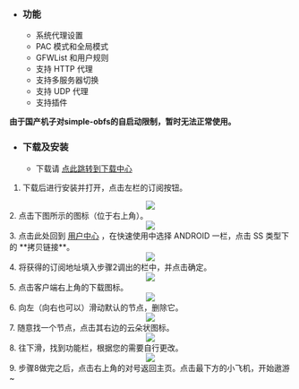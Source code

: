 * ### 功能
  * 系统代理设置
  * PAC 模式和全局模式
  * GFWList 和用户规则
  * 支持 HTTP 代理
  * 支持多服务器切换
  * 支持 UDP 代理
  * 支持插件

**由于国产机子对simple-obfs的自启动限制，暂时无法正常使用。**

* ### 下载及安装
  * 下载请 [点此跳转到下载中心](SS/download.md)

1. 下载后进行安装并打开，点击左栏的订阅按钮。
<center><img src="https://img.asnet.ga/i/2020/03/09/s9i09v.png"></center>
2. 点击下图所示的图标（位于右上角）。
<center><img src="https://img.asnet.ga/i/2020/03/09/s9sw8a.png"></center>
3. 点击此处回到 <a href="/user">用户中心</a> ，在快速使用中选择 ANDROID 一栏，点击 SS 类型下的 **拷贝链接**。
<center><img src="https://img.asnet.ga/i/2020/03/09/sgv3vk.png"></center>
4. 将获得的订阅地址填入步骤2调出的栏中，并点击确定。
<center><img src="https://img.asnet.ga/i/2020/03/09/shi8df.png"></center>
5. 点击客户端右上角的下载图标。
<center><img src="https://img.asnet.ga/i/2020/03/09/sj3ljm.png"></center>
6. 向左（向右也可以）滑动默认的节点，删除它。
<center><img src="https://img.asnet.ga/i/2020/03/09/skdo4c.png"></center>
7. 随意找一个节点，点击其右边的云朵状图标。
<center><img src="https://img.asnet.ga/i/2020/03/09/slhxi9.png"></center>
8. 往下滑，找到功能栏，根据您的需要自行更改。
<center><img src="https://img.asnet.ga/i/2020/03/09/son6ft.png"></center>
9. 步骤8做完之后，点击右上角的对号返回主页。点击最下方的小飞机，开始遨游~